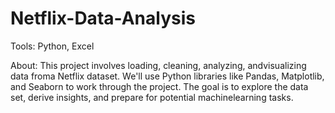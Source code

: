 # Netflix-Data-Analysis
Tools: Python, Excel

About: This project involves loading, cleaning, analyzing, andvisualizing data froma Netflix dataset. 
We'll use Python libraries like Pandas, Matplotlib, and Seaborn to work through the project. 
The goal is to explore the data set, derive insights, and prepare for potential
machinelearning tasks.
